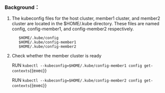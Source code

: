 ### Background：

1. The kubeconfig files for the host cluster, member1 cluster, and member2 cluster are located in the $HOME/.kube directory. These files are named config, config-member1, and config-member2 respectively.

   ```shell
      $HOME/.kube/config
      $HOME/.kube/config-member1
      $HOME/.kube/config-member2
   ```
2. Check whether the member cluster is ready

   RUN `kubectl --kubeconfig=$HOME/.kube/config-member1 config get-contexts`{{exec}}

   RUN `kubectl --kubeconfig=$HOME/.kube/config-member2 config get-contexts`{{exec}}
